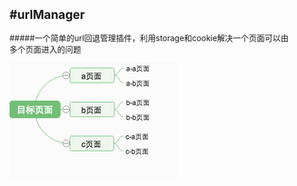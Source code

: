 #urlManager
---
#####一个简单的url回退管理插件，利用storage和cookie解决一个页面可以由多个页面进入的问题

![example](/imageCache/example.png)